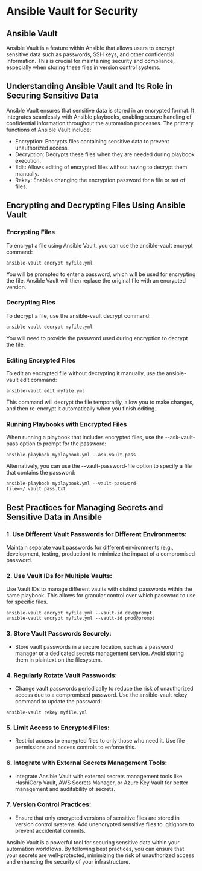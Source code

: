 # Ansible Vault for Security

## Ansible Vault

Ansible Vault is a feature within Ansible that allows users to encrypt sensitive data such as passwords, 
SSH keys, and other confidential information. This is crucial for maintaining security and compliance, 
especially when storing these files in version control systems.

## Understanding Ansible Vault and Its Role in Securing Sensitive Data
Ansible Vault ensures that sensitive data is stored in an encrypted format. It integrates seamlessly with 
Ansible playbooks, enabling secure handling of confidential information throughout the automation processes. 
The primary functions of Ansible Vault include:

- Encryption: Encrypts files containing sensitive data to prevent unauthorized access.
- Decryption: Decrypts these files when they are needed during playbook execution.
- Edit: Allows editing of encrypted files without having to decrypt them manually.
- Rekey: Enables changing the encryption password for a file or set of files.

## Encrypting and Decrypting Files Using Ansible Vault

### Encrypting Files
To encrypt a file using Ansible Vault, you can use the ansible-vault encrypt command:

```
ansible-vault encrypt myfile.yml
```
You will be prompted to enter a password, which will be used for encrypting the file. Ansible Vault will 
then replace the original file with an encrypted version.

### Decrypting Files
To decrypt a file, use the ansible-vault decrypt command:

```
ansible-vault decrypt myfile.yml
```
You will need to provide the password used during encryption to decrypt the file.

### Editing Encrypted Files
To edit an encrypted file without decrypting it manually, use the ansible-vault edit command:

```
ansible-vault edit myfile.yml
```
This command will decrypt the file temporarily, allow you to make changes, and then re-encrypt it 
automatically when you finish editing.

### Running Playbooks with Encrypted Files
When running a playbook that includes encrypted files, use the --ask-vault-pass option to prompt for the 
password:

```
ansible-playbook myplaybook.yml --ask-vault-pass
```
Alternatively, you can use the --vault-password-file option to specify a file that contains the password:

```
ansible-playbook myplaybook.yml --vault-password-file=~/.vault_pass.txt
```

## Best Practices for Managing Secrets and Sensitive Data in Ansible

### 1. Use Different Vault Passwords for Different Environments:

Maintain separate vault passwords for different environments (e.g., development, testing, production) to 
minimize the impact of a compromised password.

### 2. Use Vault IDs for Multiple Vaults:

Use Vault IDs to manage different vaults with distinct passwords within the same playbook. This allows for 
granular control over which password to use for specific files.

```
ansible-vault encrypt myfile.yml --vault-id dev@prompt
ansible-vault encrypt myfile.yml --vault-id prod@prompt
```

### 3. Store Vault Passwords Securely:

- Store vault passwords in a secure location, such as a password manager or a dedicated secrets management 
  service. Avoid storing them in plaintext on the filesystem.

### 4. Regularly Rotate Vault Passwords:

- Change vault passwords periodically to reduce the risk of unauthorized access due to a compromised password.
  Use the ansible-vault rekey command to update the password:

```
ansible-vault rekey myfile.yml
```

### 5. Limit Access to Encrypted Files:

- Restrict access to encrypted files to only those who need it. Use file permissions and access controls to 
  enforce this.

### 6. Integrate with External Secrets Management Tools:

- Integrate Ansible Vault with external secrets management tools like HashiCorp Vault, AWS Secrets Manager, 
  or Azure Key Vault for better management and auditability of secrets.

### 7. Version Control Practices:

- Ensure that only encrypted versions of sensitive files are stored in version control systems. Add 
  unencrypted sensitive files to .gitignore to prevent accidental commits.

Ansible Vault is a powerful tool for securing sensitive data within your automation workflows. By following 
best practices, you can ensure that your secrets are well-protected, minimizing the risk of unauthorized 
access and enhancing the security of your infrastructure.








